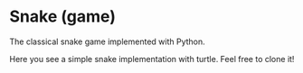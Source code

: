 # Snake (game)
The classical snake game implemented with Python.

Here you see a simple snake implementation with turtle.
Feel free to clone it!
